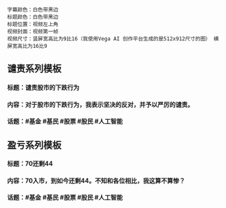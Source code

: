 ```
字幕颜色：白色带黑边
标题颜色：白色带黑边
标题位置：视频左上角
视频封面：视频第一帧
视频尺寸：竖屏宽高比为9比16（我使用Vega AI 创作平台生成的是512x912尺寸的图） 横屏宽高比为16比9
```

## 谴责系列模板
#### 标题：谴责股市的下跌行为
#### 内容：对于股市的下跌行为，我表示坚决的反对，并予以严厉的谴责。
#### 话题：#基金 #基民 #股票 #股民 #人工智能

## 盈亏系列模板
#### 标题：70还剩44
#### 内容：70入市，到如今还剩44。不知和各位相比，我这算不算惨？
#### 话题：#基金 #基民 #股票 #股民 #人工智能
